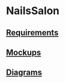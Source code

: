 # NailsSalon
## [Requirements](https://github.com/dima199980/Nails-Salon/tree/master/documentation)
## [Mockups](https://github.com/dima199980/Nails-Salon/tree/master/mockups)
## [Diagrams](https://github.com/Lst11/PlayHard/tree/master/diagrams)